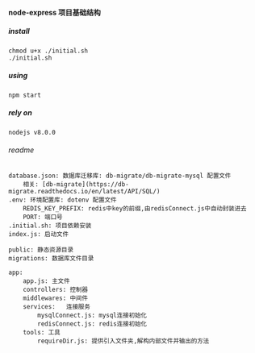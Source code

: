#### node-express 项目基础结构

##### install

    chmod u+x ./initial.sh
    ./initial.sh

##### using

    npm start

##### rely on

    nodejs v8.0.0

###### readme

    database.json: 数据库迁移库: db-migrate/db-migrate-mysql 配置文件
        相关: [db-migrate](https://db-migrate.readthedocs.io/en/latest/API/SQL/)
    .env: 环境配置库: dotenv 配置文件
        REDIS_KEY_PREFIX: redis中key的前缀,由redisConnect.js中自动封装进去
        PORT: 端口号
    .initial.sh: 项目依赖安装
    index.js: 启动文件

    public: 静态资源目录
    migrations: 数据库文件目录

    app: 
        app.js: 主文件
        controllers: 控制器
        middlewares: 中间件
        services:   连接服务
            mysqlConnect.js: mysql连接初始化
            redisConnect.js: redis连接初始化
        tools: 工具
            requireDir.js: 提供引入文件夹,解构内部文件并输出的方法
        